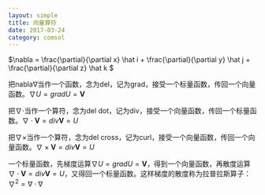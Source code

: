 ```yaml
---
layout: simple
title: 向量算符
date: 2017-03-24
category: comsol
---
```

<script type="text/x-mathjax-config">MathJax.Hub.Config({tex2jax: {inlineMath:[['$','$']]}});</script>
<script type="text/javascript" src="http://cdn.mathjax.org/mathjax/latest/MathJax.js?config=TeX-AMS-MML_HTMLorMML"></script>

$\nabla = \frac{\partial}{\partial x} \hat i + \frac{\partial}{\partial y} \hat j + \frac{\partial}{\partial z} \hat k $

把nabla$\nabla$当作一个函数，念为del，记为grad，接受一个标量函数，传回一个向量函数。$\nabla U = grad U = \mathbf V$

把$\nabla \cdot$当作一个算符，念为del dot，记为div，接受一个向量函数，传回一个标量函数。$\nabla  \cdot \mathbf V= div \mathbf V = U$

把$\nabla \times$当作一个算符，念为del cross，记为curl，接受一个向量函数，传回一个向量函数。$\nabla  \times \mathbf V= div \mathbf V = U$

一个标量函数，先梯度运算$\nabla U = grad U = \mathbf V$，得到一个向量函数，再散度运算$\nabla  \cdot \mathbf V= div \mathbf V = U$，又得回一个标量函数。这样梯度的散度称为拉普拉斯算子：
$\nabla ^2 = \nabla \cdot \nabla$
